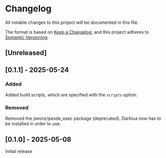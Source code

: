 # Changelog

All notable changes to this project will be documented in this file.

The format is based on [Keep a Changelog](https://keepachangelog.com/en/1.1.0/),
and this project adheres to [Semantic Versioning](https://semver.org/spec/v2.0.0.html).

## [Unreleased]

## [0.1.1] - 2025-05-24

### Added

Added build scripts, which are specified with the `scripts` option.

### Removed

Removed the jiwonz/pesde_exec package (deprecated). Darklua now has to be installed in order to use.

## [0.1.0] - 2025-05-08

Initial release

